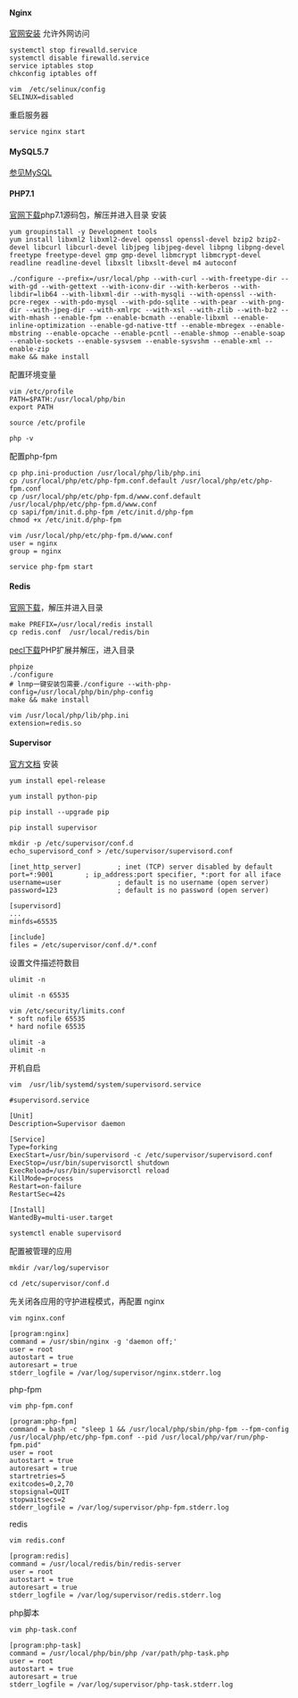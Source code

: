 #### **Nginx**
[官网安装](http://nginx.org/en/linux_packages.html#RHEL-CentOS)
允许外网访问
```
systemctl stop firewalld.service
systemctl disable firewalld.service
service iptables stop
chkconfig iptables off

vim  /etc/selinux/config
SELINUX=disabled
```
重启服务器

```
service nginx start
```

#### **MySQL5.7**
[参见MySQL](https://www.kancloud.cn/book/dawnmn/blog/preview/CentOS%E6%9C%8D%E5%8A%A1%E5%99%A8/MySQL5.7/%E5%AE%89%E8%A3%85mysql5.7.md)

#### **PHP7.1**
[官网下载](http://php.net/downloads.php)php7.1源码包，解压并进入目录
安装
```
yum groupinstall -y Development tools
yum install libxml2 libxml2-devel openssl openssl-devel bzip2 bzip2-devel libcurl libcurl-devel libjpeg libjpeg-devel libpng libpng-devel freetype freetype-devel gmp gmp-devel libmcrypt libmcrypt-devel readline readline-devel libxslt libxslt-devel m4 autoconf
 
./configure --prefix=/usr/local/php --with-curl --with-freetype-dir --with-gd --with-gettext --with-iconv-dir --with-kerberos --with-libdir=lib64 --with-libxml-dir --with-mysqli --with-openssl --with-pcre-regex --with-pdo-mysql --with-pdo-sqlite --with-pear --with-png-dir --with-jpeg-dir --with-xmlrpc --with-xsl --with-zlib --with-bz2 --with-mhash --enable-fpm --enable-bcmath --enable-libxml --enable-inline-optimization --enable-gd-native-ttf --enable-mbregex --enable-mbstring --enable-opcache --enable-pcntl --enable-shmop --enable-soap --enable-sockets --enable-sysvsem --enable-sysvshm --enable-xml --enable-zip
make && make install
```
配置环境变量
```
vim /etc/profile
PATH=$PATH:/usr/local/php/bin
export PATH
 
source /etc/profile
 
php -v
```
配置php-fpm
```
cp php.ini-production /usr/local/php/lib/php.ini
cp /usr/local/php/etc/php-fpm.conf.default /usr/local/php/etc/php-fpm.conf
cp /usr/local/php/etc/php-fpm.d/www.conf.default /usr/local/php/etc/php-fpm.d/www.conf
cp sapi/fpm/init.d.php-fpm /etc/init.d/php-fpm
chmod +x /etc/init.d/php-fpm
 
vim /usr/local/php/etc/php-fpm.d/www.conf
user = nginx
group = nginx
 
service php-fpm start
```

#### **Redis**
[官网下载](https://redis.io/download)，解压并进入目录
```
make PREFIX=/usr/local/redis install
cp redis.conf  /usr/local/redis/bin
```
[pecl下载](https://pecl.php.net/package/redis)PHP扩展并解压，进入目录
```
phpize
./configure
# lnmp一键安装包需要./configure --with-php-config=/usr/local/php/bin/php-config
make && make install

vim /usr/local/php/lib/php.ini
extension=redis.so
```

#### **Supervisor**
[官方文档](http://supervisord.org/)
安装
```
yum install epel-release

yum install python-pip
 
pip install --upgrade pip
 
pip install supervisor
 
mkdir -p /etc/supervisor/conf.d
echo_supervisord_conf > /etc/supervisor/supervisord.conf
```
```
[inet_http_server]         ; inet (TCP) server disabled by default
port=*:9001        ; ip_address:port specifier, *:port for all iface
username=user              ; default is no username (open server)
password=123               ; default is no password (open server)
 
[supervisord]
...
minfds=65535
 
[include]
files = /etc/supervisor/conf.d/*.conf
```
设置文件描述符数目
```
ulimit -n
 
ulimit -n 65535

vim /etc/security/limits.conf
* soft nofile 65535
* hard nofile 65535

ulimit -a
ulimit -n
```
开机自启
```
vim  /usr/lib/systemd/system/supervisord.service
```
```
#supervisord.service
 
[Unit] 
Description=Supervisor daemon
 
[Service] 
Type=forking 
ExecStart=/usr/bin/supervisord -c /etc/supervisor/supervisord.conf 
ExecStop=/usr/bin/supervisorctl shutdown 
ExecReload=/usr/bin/supervisorctl reload 
KillMode=process 
Restart=on-failure 
RestartSec=42s
 
[Install] 
WantedBy=multi-user.target
```
```
systemctl enable supervisord
```
配置被管理的应用
```
mkdir /var/log/supervisor

cd /etc/supervisor/conf.d
```
先关闭各应用的守护进程模式，再配置
nginx
```
vim nginx.conf

[program:nginx]
command = /usr/sbin/nginx -g 'daemon off;'
user = root
autostart = true
autoresart = true
stderr_logfile = /var/log/supervisor/nginx.stderr.log
```
php-fpm
```
vim php-fpm.conf

[program:php-fpm]
command = bash -c "sleep 1 && /usr/local/php/sbin/php-fpm --fpm-config /usr/local/php/etc/php-fpm.conf --pid /usr/local/php/var/run/php-fpm.pid"
user = root
autostart = true
autoresart = true
startretries=5
exitcodes=0,2,70
stopsignal=QUIT
stopwaitsecs=2
stderr_logfile = /var/log/supervisor/php-fpm.stderr.log
```
redis
```
vim redis.conf

[program:redis]
command = /usr/local/redis/bin/redis-server
user = root
autostart = true
autoresart = true
stderr_logfile = /var/log/supervisor/redis.stderr.log
```
php脚本
```
vim php-task.conf

[program:php-task]
command = /usr/local/php/bin/php /var/path/php-task.php
user = root
autostart = true
autoresart = true
stderr_logfile = /var/log/supervisor/php-task.stderr.log
```








